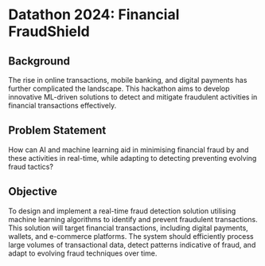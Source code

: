 # Datathon 2024: Financial FraudShield

## Background
The rise in online transactions, mobile banking, and digital payments has further complicated the landscape. This hackathon aims to develop innovative ML-driven solutions to detect and mitigate fraudulent activities in financial transactions effectively.

## Problem Statement
How can AI and machine learning aid in minimising financial fraud by and these activities in real-time, while adapting to detecting preventing evolving fraud tactics?

## Objective
To design and implement a real-time fraud detection solution utilising machine learning algorithms to identify and prevent fraudulent transactions. This solution will target financial transactions, including digital payments, wallets, and e-commerce platforms. The system should efficiently process large volumes of transactional data, detect patterns indicative of fraud, and adapt to evolving fraud techniques over time.
